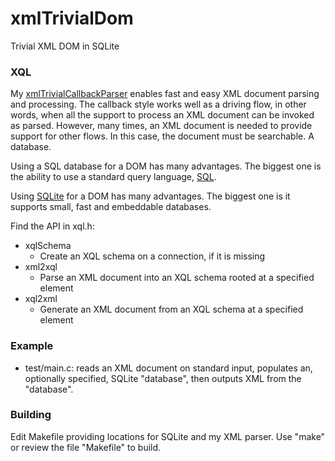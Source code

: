 # xmlTrivialDom
Trivial XML DOM in SQLite

### XQL

My [xmlTrivialCallbackParser](https://github.com/gdavidbutler/xmlTrivialCallbackParser) enables fast and easy XML document parsing and processing.
The callback style works well as a driving flow, in other words, when all the support to process an XML document can be invoked as parsed.
However, many times, an XML document is needed to provide support for other flows.
In this case, the document must be searchable.
A database.

Using a SQL database for a DOM has many advantages.
The biggest one is the ability to use a standard query language, [SQL](https://en.wikipedia.org/wiki/SQL).

Using [SQLite](https://sqlite.org) for a DOM has many advantages.
The biggest one is it supports small, fast and embeddable databases.

Find the API in xql.h:

* xqlSchema
  * Create an XQL schema on a connection, if it is missing
* xml2xql
  * Parse an XML document into an XQL schema rooted at a specified element
* xql2xml
  * Generate an XML document from an XQL schema at a specified element

### Example

* test/main.c: reads an XML document on standard input, populates an, optionally specified, SQLite "database", then outputs XML from the "database".

### Building

Edit Makefile providing locations for SQLite and my XML parser.
Use "make" or review the file "Makefile" to build.
